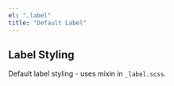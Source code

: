 ```yaml
---
el: ".label"
title: "Default Label"
---
```

## Label Styling

Default label styling - uses mixin in `_label.scss`.
